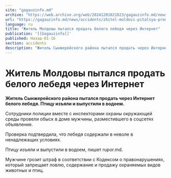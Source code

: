 ```yaml
---
site: "gagauzinfo.md"
archive: "https://web.archive.org/web/20241201021823/gagauzinfo.md/news/accidents/zhitel-moldovi-pitalsya-prodat-belogo-lebedya-cherez-internet"
url: "https://gagauzinfo.md/news/accidents/zhitel-moldovi-pitalsya-prodat-belogo-lebedya-cherez-internet"
language: ru
title: "Житель Молдовы пытался продать белого лебедя через Интернет"
publication: '[[Gagauzinfo]]'
published: Назад-01-16
section: accidents
description: "Житель Сынжерейского района пытался продать через Интернет белого лебедя. Птицу изъяли и выпустили в водоем."
---
```


# Житель Молдовы пытался продать белого лебедя через Интернет

**Житель Сынжерейского района пытался продать через Интернет белого лебедя. Птицу изъяли и выпустили в водоем.**

Сотрудники полиции вместе с инспекторами охраны окружающей среды провели обыск в доме мужчины, разместившего в соцсетях объявление.

Проверка подтвердила, что лебедя содержали в неволе в ненадлежащих условиях.

Птицу изъяли и выпустили в водоем, пишет rupor.md.

Мужчине грозит штраф в соответствии с Кодексом о правонарушениях, который запрещает ловлю, содержание и продажу охраняемых видов животных и птиц.